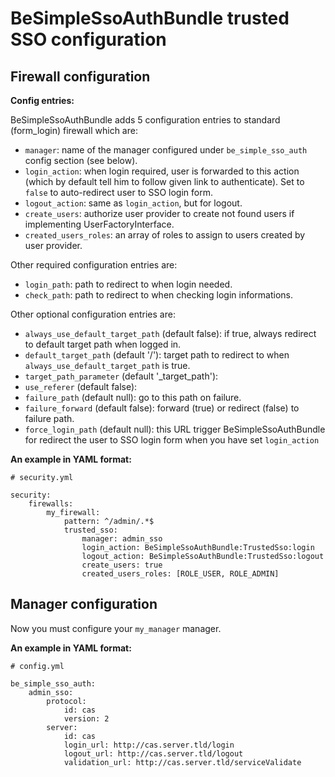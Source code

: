 BeSimpleSsoAuthBundle trusted SSO configuration
===============================================


Firewall configuration
----------------------


**Config entries:**

BeSimpleSsoAuthBundle adds 5 configuration entries to standard (form_login) firewall which are:

-   `manager`: name of the manager configured under `be_simple_sso_auth` config section (see below).
-   `login_action`: when login required, user is forwarded to this action (which by default tell him to
    follow given link to authenticate). Set to `false` to auto-redirect user to SSO login form.
-   `logout_action`: same as `login_action`, but for logout.
-   `create_users`: authorize user provider to create not found users if implementing UserFactoryInterface.
-   `created_users_roles`: an array of roles to assign to users created by user provider.

Other required configuration entries are:

-   `login_path`: path to redirect to when login needed.
-   `check_path`: path to redirect to when checking login informations.

Other optional configuration entries are:

-   `always_use_default_target_path` (default false): if true, always redirect to default target path when logged in.
-   `default_target_path` (default '/'): target path to redirect to when `always_use_default_target_path` is true.
-   `target_path_parameter` (default '_target_path'):
-   `use_referer` (default false):
-   `failure_path` (default null): go to this path on failure.
-   `failure_forward` (default false): forward (true) or redirect (false) to failure path.
-   `force_login_path` (default null): this URL trigger BeSimpleSsoAuthBundle for redirect the user to SSO login form when you have set `login_action`


**An example in YAML format:**

    # security.yml

    security:
        firewalls:
            my_firewall:
                pattern: ^/admin/.*$
                trusted_sso:
                    manager: admin_sso
                    login_action: BeSimpleSsoAuthBundle:TrustedSso:login
                    logout_action: BeSimpleSsoAuthBundle:TrustedSso:logout
                    create_users: true
                    created_users_roles: [ROLE_USER, ROLE_ADMIN]


Manager configuration
---------------------


Now you must configure your `my_manager` manager.


**An example in YAML format:**

    # config.yml

    be_simple_sso_auth:
        admin_sso:
            protocol:
                id: cas
                version: 2
            server:
                id: cas
                login_url: http://cas.server.tld/login
                logout_url: http://cas.server.tld/logout
                validation_url: http://cas.server.tld/serviceValidate
